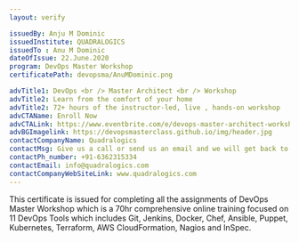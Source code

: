 ```yaml
---
layout: verify

issuedBy: Anju M Dominic
issuedInstitute: QUADRALOGICS
issuedTo : Anu M Dominic
dateOfIssue: 22.June.2020
program: DevOps Master Workshop
certificatePath: devopsma/AnuMDominic.png

advTitle1: DevOps <br /> Master Architect <br /> Workshop
advTitle2: Learn from the comfort of your home
advTitle2: 72+ hours of the instructor-led, live , hands-on workshop
advCTAName: Enroll Now
advCTALink: https://www.eventbrite.com/e/devops-master-architect-workshop-tickets-107076249946
advBGImagelink: https://devopsmasterclass.github.io/img/header.jpg
contactCompanyName: Quadralogics 
contactMsg: Give us a call or send us an email and we will get back to you as soon as possible!
contactPh_number: +91-6362315334
contactEmail: info@quadralogics.com
contactCompanyWebSiteLink: www.quadralogics.com
---
```

This certificate is issued for completing all the assignments of DevOps Master Workshop which is a 70hr comprehensive online training focused on 11 DevOps Tools which includes Git, Jenkins, Docker, Chef, Ansible, Puppet, Kubernetes, Terraform, AWS CloudFormation, Nagios and InSpec. 